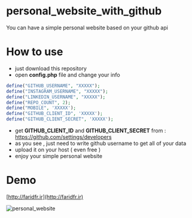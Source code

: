 # personal_website_with_github
You can have a simple personal website based on your github api

# How to use
- just download this repository
- open **config.php** file and change your info

```php
define("GITHUB_USERNAME", "XXXXX");
define("INSTAGRAM_USERNAME", "XXXXX");
define("LINKEDIN_USERNAME", "XXXXX");
define("REPO_COUNT", 2);
define("MOBILE", 'XXXXX');
define("GITHUB_CLIENT_ID", 'XXXXX');
define("GITHUB_CLIENT_SECRET", 'XXXXX');
```
- get **GITHUB_CLIENT_ID** and **GITHUB_CLIENT_SECRET** from : https://github.com/settings/developers
- as you see , just need to write github username to get all of your data
- upload it on your host ( even free )
- enjoy your simple personal website

# Demo
[http://faridfr.ir](http://faridfr.ir)

![personal_website](http://s9.picofile.com/file/8338496684/personal.png "personal website with github api")
